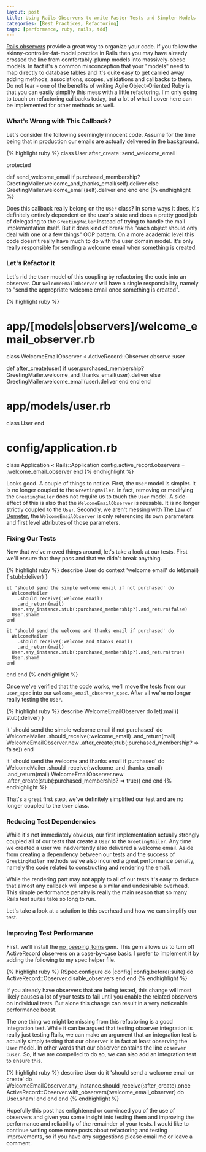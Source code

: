 ```yaml
---
layout: post
title: Using Rails Observers to write Faster Tests and Simpler Models
categories: [Best Practices, Refactoring]
tags: [performance, ruby, rails, tdd]
---
```


[Rails observers](http://api.rubyonrails.org/classes/ActiveRecord/Observer.html)
provide a great way to organize your code. If you follow the
skinny-controller-fat-model practice in Rails then you may have already crossed
the line from comfortably-plump models into massively-obese models. In fact it's
a common misconception that your "models" need to map directly to database
tables and it's quite easy to get carried away adding methods, associations,
scopes, validations and callbacks to them. Do not fear - one of the benefits of
writing Agile Object-Oriented Ruby is that you can easily simplify this mess
with a little refactoring. I'm only going to touch on refactoring callbacks
today, but a lot of what I cover here can be implemented for other methods as
well.

### What's Wrong with This Callback?

Let's consider the following seemingly innocent code. Assume for the time being
that in production our emails are actually delivered in the background.

{% highlight ruby %}
class User
  after_create :send_welcome_email

  protected

  def send_welcome_email
    if purchased_membership?
      GreetingMailer.welcome_and_thanks_email(self).deliver
    else
      GreetingMailer.welcome_email(self).deliver
    end
  end
end
{% endhighlight %}

Does this callback really belong on the `User` class? In some ways it does, it's
definitely entirely dependent on the user's state and does a pretty good job of
delegating to the `GreetingMailer` instead of trying to handle the mail
implementation itself. But it does kind of break the "each object should only
deal with one or a few things" OOP pattern. On a more academic level this code
doesn't really have much to do with the user domain model. It's only really
responsible for sending a welcome email when something is created.

### Let's Refactor It

Let's rid the `User` model of this coupling by refactoring the code into an
observer. Our `WelcomeEmailObserver` will have a single responsibility, namely
to "send the appropriate welcome email once something is created".

{% highlight ruby %}
# app/[models|observers]/welcome_email_observer.rb
class WelcomeEmailObserver < ActiveRecord::Observer
  observe :user

  def after_create(user)
    if user.purchased_membership?
      GreetingMailer.welcome_and_thanks_email(user).deliver
    else
      GreetingMailer.welcome_email(user).deliver
    end
  end
end

# app/models/user.rb
class User
end

# config/application.rb
class Application < Rails::Application
  config.active_record.observers = :welcome_email_observer
end
{% endhighlight %}

Looks good. A couple of things to notice. First, the `User` model is simpler.
It is no longer coupled to the `GreetingMailer`. In fact, removing or modifying
the `GreetingMailer` does not require us to touch the `User` model. A
side-effect of this is also that the `WelcomeEmailObserver` is reusable. It is
no longer strictly coupled to the `User`. Secondly, we aren't messing with
[The Law of Demeter](http://en.wikipedia.org/wiki/Law_of_Demeter), the
`WelcomeEmailObserver` is only referencing its own parameters and first level
attributes of those parameters.

### Fixing Our Tests

Now that we've moved things around, let's take a look at our tests. First we'll
ensure that they pass and that we didn't break anything.

{% highlight ruby %}
describe User do
  context 'welcome email' do
    let(:mail){ stub(:deliver) }

    it 'should send the simple welcome email if not purchased' do
      WelcomeMailer
        .should_receive(:welcome_email)
        .and_return(mail)
      User.any_instance.stub(:purchased_membership?).and_return(false)
      User.sham!
    end

    it 'should send the welcome and thanks email if purchased' do
      WelcomeMailer
        .should_receive(:welcome_and_thanks_email)
        .and_return(mail)
      User.any_instance.stub(:purchased_membership?).and_return(true)
      User.sham!
    end
  end
end
{% endhighlight %}

Once we've verified that the code works, we'll move the tests from our
`user_spec` into our `welcome_email_observer_spec`. After all we're no longer
really testing the `User`.

{% highlight ruby %}
describe WelcomeEmailObserver do
  let(:mail){ stub(:deliver) }

  it 'should send the simple welcome email if not purchased' do
    WelcomeMailer
      .should_receive(:welcome_email)
      .and_return(mail)
    WelcomeEmailObserver.new
      .after_create(stub(:purchased_membership? => false))
  end

  it 'should send the welcome and thanks email if purchased' do
    WelcomeMailer
      .should_receive(:welcome_and_thanks_email)
      .and_return(mail)
    WelcomeEmailObserver.new
      .after_create(stub(:purchased_membership? => true))
  end
end
{% endhighlight %}

That's a great first step, we've definitely simplified our test and are no
longer coupled to the `User` class.

### Reducing Test Dependencies

While it's not immediately obvious, our first implementation actually strongly
coupled all of our tests that create a `User` to the `GreetingMailer`. Any time
we created a user we inadvertently also delivered a welcome email. Aside from
creating a dependency between our tests and the success of `GreetingMailer`
methods we've also incurred a great performance penalty, namely the code related
to constructing and rendering the email.

While the rendering part may not apply to all of our tests it's easy to deduce
that almost any callback will impose a similar and undesirable overhead. This
simple performance penalty is really the main reason that so many Rails test
suites take so long to run.

Let's take a look at a solution to this overhead and how we can simplify our
test.

### Improving Test Performance

First, we'll install the
[no_peeping_toms](https://rubygems.org/gems/no_peeping_toms) gem. This gem
allows us to turn off ActiveRecord observers on a case-by-case basis. I prefer
to implement it by adding the following to my spec helper file.

{% highlight ruby %}
RSpec.configure do |config|
  config.before(:suite) do
    ActiveRecord::Observer.disable_observers
  end
end
{% endhighlight %}

If you already have observers that are being tested, this change will most
likely causes a lot of your tests to fail until you enable the related observers
on individual tests. But alone this change can result in a very noticeable
performance boost.

The one thing we might be missing from this refactoring is a good integration
test. While it can be argued that testing observer integration is really just
testing Rails, we can make an argument that an integration test is actually
simply testing that our observer is in fact at least observing the `User` model.
In other words that our observer contains the line `observer :user`.  So, if we
are compelled to do so, we can also add an integration test to ensure this.

{% highlight ruby %}
describe User do
  it 'should send a welcome email on create' do
    WelcomeEmailObserver.any_instance.should_receive(:after_create).once
    ActiveRecord::Observer.with_observers(:welcome_email_observer) do
      User.sham!
    end
  end
end
{% endhighlight %}

Hopefully this post has enlightened or convinced you of the use of observers and
given you some insight into testing them and improving the performance and
reliability of the remainder of your tests. I would like to continue writing
some more posts about refactoring and testing improvements, so if you have any
suggestions please email me or leave a comment.
